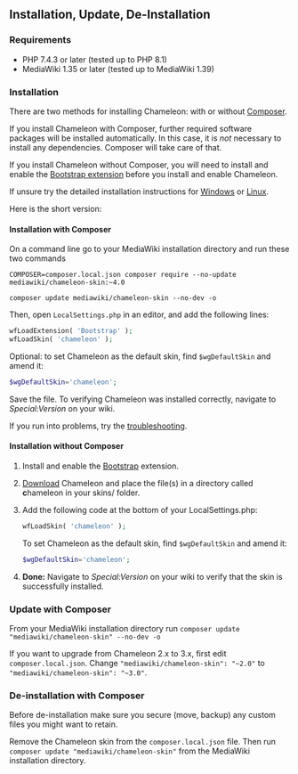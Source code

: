 ## Installation, Update, De-Installation

### Requirements

- PHP 7.4.3 or later (tested up to PHP 8.1)
- MediaWiki 1.35 or later (tested up to MediaWiki 1.39)

### Installation

There are two methods for installing Chameleon: with or without [Composer][composer].

If you install Chameleon with Composer, further required software packages will be installed
automatically. In this case, it is *not* necessary to install any dependencies. Composer will
take care of that.

If you install Chameleon without Composer, you will need to install and enable the
[Bootstrap extension][bootstrap] before you install and enable Chameleon.

If unsure try the detailed installation instructions for
[Windows](installation-windows.md) or [Linux](installation-linux.md).

Here is the short version:

#### Installation with Composer

On a command line go to your MediaWiki installation directory and run these two commands

```
COMPOSER=composer.local.json composer require --no-update mediawiki/chameleon-skin:~4.0

composer update mediawiki/chameleon-skin --no-dev -o
```

Then, open `LocalSettings.php` in an editor, and add the following lines:


```php
wfLoadExtension( 'Bootstrap' );
wfLoadSkin( 'chameleon' );
```

Optional: to set Chameleon as the default skin, find `$wgDefaultSkin` and amend it:

```php
$wgDefaultSkin='chameleon';
```

Save the file. To verifying Chameleon was installed correctly, navigate to _Special:Version_ on your wiki.

If you run into problems, try the
[troubleshooting](installation-troubleshooting.md).

#### Installation without Composer

1. Install and enable the [Bootstrap][bootstrap] extension.

2. [Download][download] Chameleon and place the file(s) in a directory called **c**hameleon in your
    skins/ folder.

3. Add the following code at the bottom of your LocalSettings.php:

   ```php
   wfLoadSkin( 'chameleon' );
	```

   To set Chameleon as the default skin, find `$wgDefaultSkin` and amend it:
   ```php
   $wgDefaultSkin='chameleon';
   ```

4. __Done:__ Navigate to _Special:Version_ on your wiki to verify that the skin
   is successfully installed.

### Update with Composer

From your MediaWiki installation directory run `composer update "mediawiki/chameleon-skin" --no-dev -o`

If you want to upgrade from Chameleon 2.x to 3.x, first edit `composer.local.json`. Change `"mediawiki/chameleon-skin": "~2.0"` to `"mediawiki/chameleon-skin": "~3.0"`.

### De-installation with Composer

Before de-installation make sure you secure (move, backup) any custom files you
might want to retain.

Remove the Chameleon skin from the `composer.local.json` file. Then run
`composer update "mediawiki/chameleon-skin"` from the MediaWiki installation
directory.

[composer]: https://getcomposer.org/
[bootstrap]: https://www.mediawiki.org/wiki/Extension:Bootstrap
[download]: https://github.com/ProfessionalWiki/chameleon/archive/master.zip
